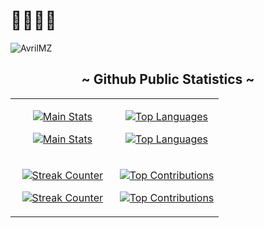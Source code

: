 <h1> 👋🏻👋🏻 </h1>

<!-- PROFILE VIEWS  -->
<p align="left">
  <img src="https://komarev.com/ghpvc/?username=AvrilMZ&label=Profile%20views&color=3ac9fd&style=for-the-badge&logo=star" alt="AvrilMZ" style="padding-right:20px;"/>
</p>

<!-- PROFILE STATS -->
<h2 align="center"> ~ Github Public Statistics ~ </h2>
<table width="100%">
  <tr>
    <!-- MAIN STATS -->
    <!-- Dark Mode -->
    <td width="50%">
      <p align="center">
        <a href="https://github.com/AvrilMZ#gh-dark-mode-only">
          <img align="center" src="https://github-readme-stats.vercel.app/api?username=AvrilMZ&show=prs_merged&show_icons=true&hide=contribs,prs&hide_border=true&theme=dracula#gh-dark-mode-only" alt="Main Stats"/>
        </a>
      </p>
    <!-- Light Mode -->
      <p align="center">
        <a href="https://github.com/AvrilMZ#gh-light-mode-only">
          <img align="center" src="https://github-readme-stats.vercel.app/api?username=AvrilMZ&show=prs_merged&show_icons=true&hide=contribs,prs&theme=default#gh-light-mode-only" alt="Main Stats"/>
        </a>
      </p>
    </td>
    <!-- MOST USED LANGUAGES -->
    <!-- Dark Mode -->
    <td width="50%">
      <p align="center">
        <a href="https://github.com/AvrilMZ#gh-dark-mode-only">
          <img align="center" src="https://github-readme-stats.vercel.app/api/top-langs/?username=AvrilMZ&hide_border=true&theme=dracula#gh-dark-mode-only" alt="Top Languages"/>
        </a>
      </p>
    <!-- Light Mode -->
      <p align="center">
        <a href="https://github.com/AvrilMZ#gh-light-mode-only">
          <img align="center" src="https://github-readme-stats.vercel.app/api/top-langs/?username=AvrilMZ&theme=default#gh-light-mode-only" alt="Top Languages"/>
        </a>
      </p>
    </td>
  </tr>
  <tr>
    <!-- STREAK -->
    <!-- Dark Mode -->
    <td width="50%">
      <p align="center">
        <a href="https://github.com/AvrilMZ#gh-dark-mode-only">
          <img align="center" src="https://streak-stats.demolab.com?user=AvrilMZ&theme=dracula&hide_border=true&date_format=j%20M%5B%20Y%5D&hide_total_contributions=true#gh-dark-mode-only" alt="Streak Counter"/>
        </a>
      </p>
    <!-- Light Mode -->
      <p align="center">
        <a href="https://github.com/AvrilMZ#gh-light-mode-only">
          <img align="center" src="https://streak-stats.demolab.com?user=AvrilMZ&theme=default&date_format=j%20M%5B%20Y%5D&hide_total_contributions=true#gh-light-mode-only" alt="Streak Counter"/>
        </a>
      </p>
    </td>
    <!-- TOP CONTRIBUTIONS -->
    <!-- Dark Mode -->
    <td width="50%">
      <p align="center">
        <a href="https://github.com/AvrilMZ#gh-dark-mode-only">
          <img align="center" src="https://github-contributor-stats.vercel.app/api?username=AvrilMZ&limit=3&theme=dracula&hide_border=true&show_owner=true&combine_all_yearly_contributions=true#gh-dark-mode-only" alt="Top Contributions"/>
        </a>
      </p>
    <!-- Light Mode -->
      <p align="center">
        <a href="https://github.com/AvrilMZ#gh-light-mode-only">
          <img align="center" src="https://github-contributor-stats.vercel.app/api?username=AvrilMZ&limit=3&theme=default&show_owner=true&combine_all_yearly_contributions=true#gh-light-mode-only" alt="Top Contributions"/>
        </a>
      </p>
    </td>
  </tr>
</table>

<!--
<div style="display: flex; justify-content: center; align-items: center; flex-wrap: wrap;">
-->
  <!-- EXTRA PINNED REPOSITORY -->
  <!-- Dark Mode -->
<!--
  <a href="https://github.com/AvrilMZ#gh-dark-mode-only" style="margin-right: 10px;">
    <img src="https://github-readme-stats.vercel.app/        LINK_DEL_REPO       &hide_border=true&theme=dracula#gh-dark-mode-only" alt="Pinned Repo"/>
  </a>
-->
  <!-- Light Mode -->
<!--
  <a href="https://github.com/AvrilMZ#gh-light-mode-only">
    <img src="https://github-readme-stats.vercel.app/        LINK_DEL_REPO       &theme=default#gh-light-mode-only" alt="Pinned Repo"/>
  </a>
</div>
-->
